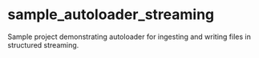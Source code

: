 # sample_autoloader_streaming
Sample project demonstrating autoloader for ingesting and writing files in structured streaming. 
